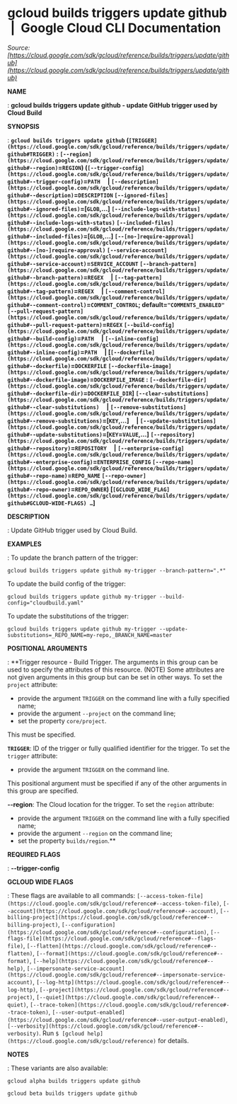 # gcloud builds triggers update github  |  Google Cloud CLI Documentation

*Source: [https://cloud.google.com/sdk/gcloud/reference/builds/triggers/update/github](https://cloud.google.com/sdk/gcloud/reference/builds/triggers/update/github)*

**NAME**

: **gcloud builds triggers update github - update GitHub trigger used by Cloud Build**

**SYNOPSIS**

: **`gcloud builds triggers update github` (`[TRIGGER](https://cloud.google.com/sdk/gcloud/reference/builds/triggers/update/github#TRIGGER)` : `[--region](https://cloud.google.com/sdk/gcloud/reference/builds/triggers/update/github#--region)`=`REGION`) (`[--trigger-config](https://cloud.google.com/sdk/gcloud/reference/builds/triggers/update/github#--trigger-config)`=`PATH`     | `[--description](https://cloud.google.com/sdk/gcloud/reference/builds/triggers/update/github#--description)`=`DESCRIPTION` `[--ignored-files](https://cloud.google.com/sdk/gcloud/reference/builds/triggers/update/github#--ignored-files)`=[`GLOB`,…] `[--include-logs-with-status](https://cloud.google.com/sdk/gcloud/reference/builds/triggers/update/github#--include-logs-with-status)` `[--included-files](https://cloud.google.com/sdk/gcloud/reference/builds/triggers/update/github#--included-files)`=[`GLOB`,…] `[--[no-]require-approval](https://cloud.google.com/sdk/gcloud/reference/builds/triggers/update/github#--[no-]require-approval)` `[--service-account](https://cloud.google.com/sdk/gcloud/reference/builds/triggers/update/github#--service-account)`=`SERVICE_ACCOUNT` `[--branch-pattern](https://cloud.google.com/sdk/gcloud/reference/builds/triggers/update/github#--branch-pattern)`=`REGEX`     | `[--tag-pattern](https://cloud.google.com/sdk/gcloud/reference/builds/triggers/update/github#--tag-pattern)`=`REGEX`     | `[--comment-control](https://cloud.google.com/sdk/gcloud/reference/builds/triggers/update/github#--comment-control)`=`COMMENT_CONTROL`; default=`"COMMENTS_ENABLED"` `[--pull-request-pattern](https://cloud.google.com/sdk/gcloud/reference/builds/triggers/update/github#--pull-request-pattern)`=`REGEX` `[--build-config](https://cloud.google.com/sdk/gcloud/reference/builds/triggers/update/github#--build-config)`=`PATH`     | `[--inline-config](https://cloud.google.com/sdk/gcloud/reference/builds/triggers/update/github#--inline-config)`=`PATH`     | [`[--dockerfile](https://cloud.google.com/sdk/gcloud/reference/builds/triggers/update/github#--dockerfile)`=`DOCKERFILE` `[--dockerfile-image](https://cloud.google.com/sdk/gcloud/reference/builds/triggers/update/github#--dockerfile-image)`=`DOCKERFILE_IMAGE` : `[--dockerfile-dir](https://cloud.google.com/sdk/gcloud/reference/builds/triggers/update/github#--dockerfile-dir)`=`DOCKERFILE_DIR`] `[--clear-substitutions](https://cloud.google.com/sdk/gcloud/reference/builds/triggers/update/github#--clear-substitutions)`     | `[--remove-substitutions](https://cloud.google.com/sdk/gcloud/reference/builds/triggers/update/github#--remove-substitutions)`=[`KEY`,…]     | `[--update-substitutions](https://cloud.google.com/sdk/gcloud/reference/builds/triggers/update/github#--update-substitutions)`=[`KEY`=`VALUE`,…] `[--repository](https://cloud.google.com/sdk/gcloud/reference/builds/triggers/update/github#--repository)`=`REPOSITORY`     | `[--enterprise-config](https://cloud.google.com/sdk/gcloud/reference/builds/triggers/update/github#--enterprise-config)`=`ENTERPRISE_CONFIG` `[--repo-name](https://cloud.google.com/sdk/gcloud/reference/builds/triggers/update/github#--repo-name)`=`REPO_NAME` `[--repo-owner](https://cloud.google.com/sdk/gcloud/reference/builds/triggers/update/github#--repo-owner)`=`REPO_OWNER`) [`[GCLOUD_WIDE_FLAG](https://cloud.google.com/sdk/gcloud/reference/builds/triggers/update/github#GCLOUD-WIDE-FLAGS) …`]**

**DESCRIPTION**

: Update GitHub trigger used by Cloud Build.

**EXAMPLES**

: To update the branch pattern of the trigger:

```
gcloud builds triggers update github my-trigger --branch-pattern=".*"
```

To update the build config of the trigger:

```
gcloud builds triggers update github my-trigger --build-config="cloudbuild.yaml"
```

To update the substitutions of the trigger:

```
gcloud builds triggers update github my-trigger --update-substitutions=_REPO_NAME=my-repo,_BRANCH_NAME=master
```

**POSITIONAL ARGUMENTS**

: **Trigger resource - Build Trigger. The arguments in this group can be used to
specify the attributes of this resource. (NOTE) Some attributes are not given
arguments in this group but can be set in other ways.
To set the `project` attribute:

- provide the argument `TRIGGER` on the command line with a fully
specified name;
- provide the argument `--project` on the command line;
- set the property `core/project`.

This must be specified.

**`TRIGGER`**:
ID of the trigger or fully qualified identifier for the trigger.
To set the `trigger` attribute:

- provide the argument `TRIGGER` on the command line.

This positional argument must be specified if any of the other arguments in this
group are specified.

**--region**:
The Cloud location for the trigger.
To set the `region` attribute:

- provide the argument `TRIGGER` on the command line with a fully
specified name;
- provide the argument `--region` on the command line;
- set the property `builds/region`.**

**REQUIRED FLAGS**

: **--trigger-config**

**GCLOUD WIDE FLAGS**

: These flags are available to all commands: `[--access-token-file](https://cloud.google.com/sdk/gcloud/reference#--access-token-file)`,
`[--account](https://cloud.google.com/sdk/gcloud/reference#--account)`, `[--billing-project](https://cloud.google.com/sdk/gcloud/reference#--billing-project)`,
`[--configuration](https://cloud.google.com/sdk/gcloud/reference#--configuration)`,
`[--flags-file](https://cloud.google.com/sdk/gcloud/reference#--flags-file)`,
`[--flatten](https://cloud.google.com/sdk/gcloud/reference#--flatten)`, `[--format](https://cloud.google.com/sdk/gcloud/reference#--format)`, `[--help](https://cloud.google.com/sdk/gcloud/reference#--help)`, `[--impersonate-service-account](https://cloud.google.com/sdk/gcloud/reference#--impersonate-service-account)`,
`[--log-http](https://cloud.google.com/sdk/gcloud/reference#--log-http)`,
`[--project](https://cloud.google.com/sdk/gcloud/reference#--project)`, `[--quiet](https://cloud.google.com/sdk/gcloud/reference#--quiet)`, `[--trace-token](https://cloud.google.com/sdk/gcloud/reference#--trace-token)`, `[--user-output-enabled](https://cloud.google.com/sdk/gcloud/reference#--user-output-enabled)`,
`[--verbosity](https://cloud.google.com/sdk/gcloud/reference#--verbosity)`.
Run `$ [gcloud help](https://cloud.google.com/sdk/gcloud/reference)` for details.

**NOTES**

: These variants are also available:

```
gcloud alpha builds triggers update github
```

```
gcloud beta builds triggers update github
```